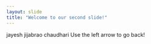```yaml
---
layout: slide
title: "Welcome to our second slide!"
---
```

jayesh jijabrao chaudhari
Use the left arrow to go back!

